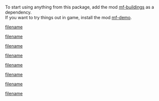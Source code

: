 To start using anything from this package, add the mod [mf-buildings](https://mods.factorio.com/mod/mf-buildings) as a dependency.\
If you want to try things out in game, install the mod [mf-demo](https://mods.factorio.com/mod/mf-demo).

[filename](advanced-foundry/advanced-foundry.md ':include')

[filename](arc-furnace/arc-furnace.md ':include')

[filename](atom-forge/atom-forge.md ':include')

[filename](chemical-stager/chemical-stager.md ':include')

[filename](core-extractor/core-extractor.md ':include')

[filename](gravity-assembler/gravity-assembler.md ':include')

[filename](lumber-mill/lumber-mill.md ':include')

[filename](pathogen-lab/pathogen-lab.md ':include')